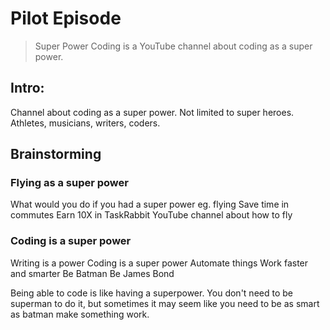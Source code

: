 # Pilot Episode

> Super Power Coding is a YouTube channel about coding as a super power.

## Intro:

Channel about coding as a super power.
Not limited to super heroes.
Athletes, musicians, writers, coders.





## Brainstorming

### Flying as a super power 
What would you do if you had a super power eg. flying
Save time in commutes
Earn 10X in TaskRabbit
YouTube channel about how to fly


### Coding is a super power
Writing is a power
Coding is a super power
Automate things
Work faster and smarter
Be Batman
Be James Bond


Being able to code is like having a superpower. You don't need to be superman to do it, but sometimes it may seem like you need to be as smart as batman make something work. 


